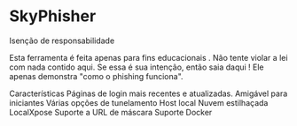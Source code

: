 # SkyPhisher
Isenção de responsabilidade

Esta ferramenta é feita apenas para fins educacionais . Não tente violar a lei com nada contido aqui. Se essa é sua intenção, então saia daqui !
Ele apenas demonstra "como o phishing funciona".

Características
Páginas de login mais recentes e atualizadas.
Amigável para iniciantes
Várias opções de tunelamento
Host local
Nuvem estilhaçada
LocalXpose
Suporte a URL de máscara
Suporte Docker
